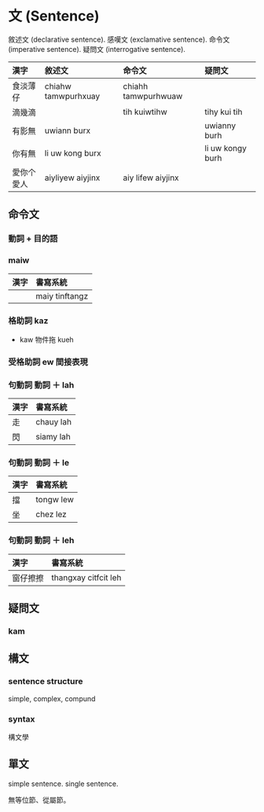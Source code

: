 # 文 (Sentence)

敘述文 (declarative sentence). 感嘆文 (exclamative sentence). 命令文 (imperative sentence). 疑問文 (interrogative sentence).

| 漢字 | 敘述文 | 命令文 | 疑問文 |
| :--- | :--- | :--- | :--- |
| 食淡薄仔 | chiahw tamwpurhxuay | chiahh tamwpurhwuaw | |
| 滴幾滴 | | tih kuiwtihw | tihy kui tih |
| 有影無 | uwiann burx | | uwianny burh |
| 你有無 | li uw kong burx | | li uw kongy burh |
| 愛你个愛人 | aiyliyew aiyjinx | aiy lifew aiyjinx | |

## 命令文

### 動詞 + 目的語

### maiw

| 漢字 | 書寫系統 |
| :--- | :--- |
|| maiy tinftangz |

### 格助詞 kaz

* kaw 物件拖 kueh

### 受格助詞 ew 間接表現

### 句動詞 動詞 ＋ lah

| 漢字 | 書寫系統 |
| :--- | :--- |
| 走 | chauy lah |
| 閃 | siamy lah |

### 句動詞 動詞 ＋ le

| 漢字 | 書寫系統 |
| :--- | :--- |
| 擋 | tongw lew |
| 坐 | chez lez |

### 句動詞 動詞 ＋ leh

| 漢字 | 書寫系統 |
| :--- | :--- |
| 窗仔擦擦 | thangxay citfcit leh |

## 疑問文

### kam

## 構文

### sentence structure
simple, complex, compund

### syntax
構文學

## 單文

simple sentence. single sentence.

無等位節、從屬節。